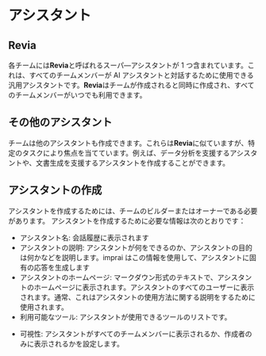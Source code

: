 # アシスタント

## Revia

各チームには**Revia**と呼ばれるスーパ―アシスタントが 1 つ含まれています。これは、すべてのチームメンバーが AI アシスタントと対話するために使用できる汎用アシスタントです。**Revia**はチームが作成されると同時に作成され、すべてのチームメンバーがいつでも利用できます。

## その他のアシスタント

チームは他のアシスタントも作成できます。これらは**Revia**に似ていますが、特定のタスクにより焦点を当てています。例えば、データ分析を支援するアシスタントや、文書生成を支援するアシスタントを作成することができます。

## アシスタントの作成

アシスタントを作成するためには、チームのビルダーまたはオーナーである必要があります。
アシスタントを作成するために必要な情報は次のとおりです：

- アシスタント名: 会話履歴に表示されます
- アシスタントの説明: アシスタントが何をできるのか、アシスタントの目的は何かなどを説明します。imprai はこの情報を使用して、アシスタントに固有の応答を生成します
- アシスタントのホームページ: マークダウン形式のテキストで、アシスタントのホームページに表示されます。アシスタントのすべてのユーザーに表示されます。通常、これはアシスタントの使用方法に関する説明をするために使用されます。
- 利用可能なツール: アシスタントが使用できるツールのリストです。
<!-- ツールはチームによって作成されたものや、imprai のツールマーケットプレイスから入手できます -->
- 可視性: アシスタントがすべてのチームメンバーに表示されるか、作成者のみに表示されるかを設定します。
